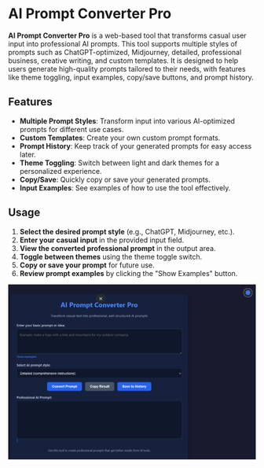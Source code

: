 # AI Prompt Converter Pro

**AI Prompt Converter Pro** is a web-based tool that transforms casual user input into professional AI prompts. This tool supports multiple styles of prompts such as ChatGPT-optimized, Midjourney, detailed, professional business, creative writing, and custom templates. It is designed to help users generate high-quality prompts tailored to their needs, with features like theme toggling, input examples, copy/save buttons, and prompt history.

## Features

- **Multiple Prompt Styles**: Transform input into various AI-optimized prompts for different use cases.
- **Custom Templates**: Create your own custom prompt formats.
- **Prompt History**: Keep track of your generated prompts for easy access later.
- **Theme Toggling**: Switch between light and dark themes for a personalized experience.
- **Copy/Save**: Quickly copy or save your generated prompts.
- **Input Examples**: See examples of how to use the tool effectively.

## Usage

1. **Select the desired prompt style** (e.g., ChatGPT, Midjourney, etc.).
2. **Enter your casual input** in the provided input field.
3. **View the converted professional prompt** in the output area.
4. **Toggle between themes** using the theme toggle switch.
5. **Copy or save your prompt** for future use.
6. **Review prompt examples** by clicking the "Show Examples" button.


![Screenshot Description](images/your-screenshot.png)
